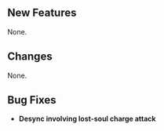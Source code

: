 ## New Features

None.

## Changes

None.

## Bug Fixes

- **Desync involving lost-soul charge attack**
